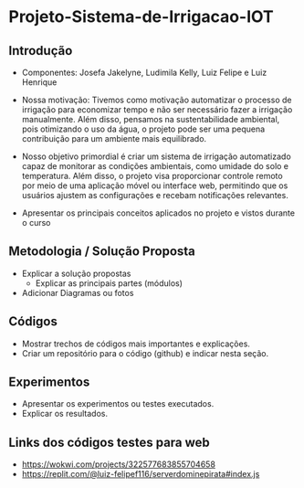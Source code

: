 # Projeto-Sistema-de-Irrigacao-IOT

## Introdução

* Componentes: Josefa Jakelyne, Ludimila Kelly, Luiz Felipe e Luiz Henrique 
* Nossa motivação: Tivemos como motivação automatizar o processo de irrigação para economizar tempo e não ser necessário fazer a irrigação manualmente. Além disso, pensamos na sustentabilidade ambiental, pois otimizando o uso da água, o projeto pode ser uma pequena contribuição para um ambiente mais equilibrado.
* Nosso objetivo primordial é criar um sistema de irrigação automatizado capaz de monitorar as condições ambientais, como umidade do solo e temperatura. Além disso, o projeto visa proporcionar controle remoto por meio de uma aplicação móvel ou interface web, permitindo que os usuários ajustem as configurações e recebam notificações relevantes.

* Apresentar os principais conceitos aplicados no projeto e vistos durante o curso 

## Metodologia / Solução Proposta  

* Explicar a solução propostas 
  * Explicar as principais partes (módulos)  
* Adicionar Diagramas ou fotos 

## Códigos 

* Mostrar trechos de códigos mais importantes e explicações.
* Criar um repositório para o código (github) e indicar nesta seção. 

## Experimentos 

* Apresentar os experimentos ou testes executados. 
* Explicar os resultados. 

## Links dos códigos testes para web

* https://wokwi.com/projects/322577683855704658
* https://replit.com/@luiz-felipef116/serverdominepirata#index.js